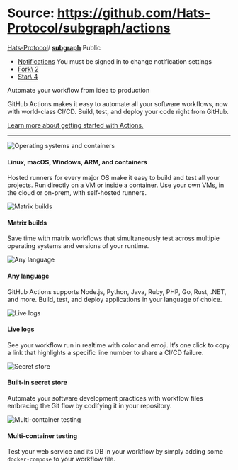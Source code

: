 # Source: https://github.com/Hats-Protocol/subgraph/actions

[Hats-Protocol](https://github.com/Hats-Protocol)/ **[subgraph](https://github.com/Hats-Protocol/subgraph)** Public

- [Notifications](https://github.com/login?return_to=%2FHats-Protocol%2Fsubgraph) You must be signed in to change notification settings
- [Fork\\
2](https://github.com/login?return_to=%2FHats-Protocol%2Fsubgraph)
- [Star\\
4](https://github.com/login?return_to=%2FHats-Protocol%2Fsubgraph)


Automate your workflow from idea to production

GitHub Actions makes it easy to automate all your software workflows, now with world-class CI/CD. Build, test, and deploy your code right from GitHub.

[Learn more about getting started with Actions.](https://docs.github.com/articles/getting-started-with-github-actions)

* * *

![Operating systems and containers](https://github.githubassets.com/assets/actions-linux-and-containers-d898cc488cb3.svg)

#### Linux, macOS, Windows, ARM, and containers

Hosted runners for every major OS make it easy to build and test all your projects. Run directly on a VM or inside a container. Use your own VMs, in the cloud or on-prem, with self-hosted runners.

![Matrix builds](https://github.githubassets.com/assets/actions-matrix-aac8c29bd225.svg)

#### Matrix builds

Save time with matrix workflows that simultaneously test across multiple operating systems and versions of your runtime.

![Any language](https://github.githubassets.com/assets/actions-any-lang-f603eeb8cd45.svg)

#### Any language

GitHub Actions supports Node.js, Python, Java, Ruby, PHP, Go, Rust, .NET, and more. Build, test, and deploy applications in your language of choice.

![Live logs](https://github.githubassets.com/assets/actions-live-logs-532f1c0e442e.svg)

#### Live logs

See your workflow run in realtime with color and emoji. It’s one click to copy a link that highlights a specific line number to share a CI/CD failure.

![Secret store](https://github.githubassets.com/assets/actions-secret-store-4121c7f05a49.svg)

#### Built-in secret store

Automate your software development practices with workflow files embracing the Git flow by codifying it in your repository.

![Multi-container testing](https://github.githubassets.com/assets/actions-multi-container-testing-0951351a6bee.svg)

#### Multi-container testing

Test your web service and its DB in your workflow by simply adding some `docker-compose` to your workflow file.
